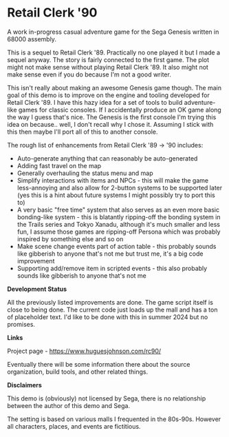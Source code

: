 # Retail Clerk '90
A work in-progress casual adventure game for the Sega Genesis written in 68000 assembly. 

This is a sequel to Retail Clerk '89. Practically no one played it but I made a sequel anyway. The story is fairly connected to the first game. The plot might not make sense without playing Retail Clerk '89. It also might not make sense even if you do because I'm not a good writer.

This isn't really about making an awesome Genesis game though. The main goal of this demo is to improve on the engine and tooling developed for Retail Clerk '89. I have this hazy idea for a set of tools to build adventure-like games for classic consoles. If I accidentally produce an OK game along the way I guess that's nice. The Genesis is the first console I'm trying this idea on because.. well, I don't recall why I chose it. Assuming I stick with this then maybe I'll port all of this to another console.

The rough list of enhancements from Retail Clerk '89 -> '90 includes:

* Auto-generate anything that can reasonably be auto-generated
* Adding fast travel on the map
* Generally overhauling the status menu and map
* Simplify interactions with items and NPCs - this will make the game less-annoying and also allow for 2-button systems to be supported later (yes this is a hint about future systems I might possibly try to port this to)
* A very basic "free time" system that also serves as an even more basic bonding-like system - this is blatantly ripping-off the bonding system in the Trails series and Tokyo Xanadu, although it's much smaller and less fun, I assume those games are ripping-off Persona which was probably inspired by something else and so on
* Make scene change events part of action table - this probably sounds like gibberish to anyone that's not me but trust me, it's a big code improvement
* Supporting add/remove item in scripted events - this also probably sounds like gibberish to anyone that's not me

**Development Status**

All the previously listed improvements are done. The game script itself is close to being done. The current code just loads up the mall and has a ton of placeholder text. I'd like to be done with this in summer 2024 but no promises.

**Links**

Project page - https://www.huguesjohnson.com/rc90/

Eventually there will be some information there about the source organization, build tools, and other related things.

**Disclaimers**

This demo is (obviously) not licensed by Sega, there is no relationship between the author of this demo and Sega.

The setting is based on various malls I frequented in the 80s-90s. However all characters, places, and events are fictitious.
